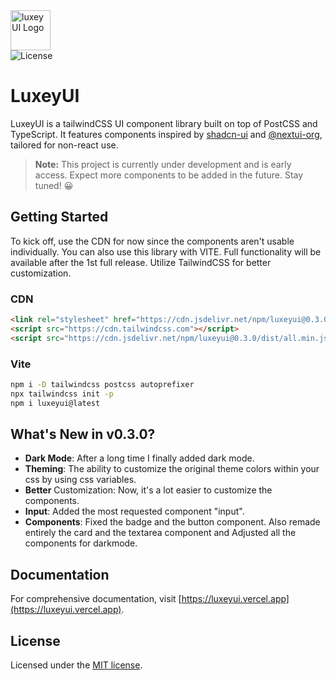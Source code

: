 <img src="https://cdn.discordapp.com/attachments/1218908036614193213/1256598235364200542/logo.png?ex=668159cd&is=6680084d&hm=b2c47551fb582b35be7599f0c62c094af64c72194c30bd57db49f684b9e1eaf1&" alt="luxeyUI Logo" width="64"/>
<br/>
<img src="https://img.shields.io/npm/l/luxeyui?style=flat" alt="License"/>

# LuxeyUI

LuxeyUI is a tailwindCSS UI component library built on top of PostCSS and
TypeScript. It features components inspired by
[shadcn-ui](https://ui-shadcn.com) and [@nextui-org](https://nextui.org),
tailored for non-react use.

> **Note:** This project is currently under development and is early access. Expect more components
> to be added in the future. Stay tuned! 😀

## Getting Started

To kick off, use the CDN for now since the components aren't usable
individually. You can also use this library with VITE. Full functionality will be available after the 1st full release.
Utilize TailwindCSS for better customization.

### CDN 

```html 
<link rel="stylesheet" href="https://cdn.jsdelivr.net/npm/luxeyui@0.3.0/dist/all.min.css" />
<script src="https://cdn.tailwindcss.com"></script>
<script src="https://cdn.jsdelivr.net/npm/luxeyui@0.3.0/dist/all.min.js" defer></script>
```

### Vite

```bash
npm i -D tailwindcss postcss autoprefixer
npx tailwindcss init -p 
npm i luxeyui@latest
```

## What's New in v0.3.0?

- **Dark Mode**: After a long time I finally added dark mode. 
- **Theming**: The ability to customize the original theme colors within your css by using css variables. 
- **Better** Customization: Now, it's a lot easier to customize the components. 
- **Input**: Added the most requested component "input".
- **Components**: Fixed the badge and the button component. Also remade entirely the card and the textarea component and Adjusted all the components for darkmode. 

## Documentation

For comprehensive documentation, visit
[https://luxeyui.vercel.app](https://luxeyui.vercel.app).

## License

Licensed under the [MIT license](https://choosealicense.com/licenses/mit/).
